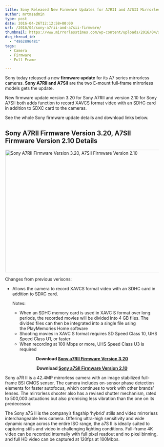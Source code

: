 ```yaml
---
title: Sony Released New Firmware Updates for A7RII and A7SII Mirrorless Cameras
author: mrtmsadmin
type: post
date: 2016-04-26T12:12:58+00:00
url: /2016/04/sony-a7rii-and-a7sii-firmware/
thumbnail: https://www.mirrorlesstimes.com/wp-content/uploads/2016/04/sony-firmware-for-a7rii-a7sii.jpg
dsq_thread_id:
  - "4862896481"
tags:
  - Camera
  - Firmware
  - Full Frame

---
```

Sony today released a new **firmware update** for its A7 series mirrorless cameras. **Sony A7RII and A7SII** are the two E-mount full-frame mirrorless models gets the update.

New firmware update version 3.20 for Sony A7RII and version 2.10 for Sony A7SII both adds function to record XAVCS format video with an SDHC card in addition to SDXC card to the cameras.

See the whole Sony firmware update details and download links below.<!--more-->

<span id="more-83"></span>

## Sony A7RII Firmware Version 3.20, A7SII Firmware Version 2.10 Details

<img class="alignnone wp-image-165 size-full" title="Sony A7RII Firmware Version 3.20, A7SII Firmware Version 2.10" src="https://i1.wp.com/www.mirrorlesstimes.com/wp-content/uploads/2016/04/sony-firmware-for-a7rii-a7sii.jpg?resize=600%2C400&#038;ssl=1" alt="Sony A7RII Firmware Version 3.20, A7SII Firmware Version 2.10" width="600" height="400" srcset="https://i1.wp.com/www.mirrorlesstimes.com/wp-content/uploads/2016/04/sony-firmware-for-a7rii-a7sii.jpg?w=900&ssl=1 900w, https://i1.wp.com/www.mirrorlesstimes.com/wp-content/uploads/2016/04/sony-firmware-for-a7rii-a7sii.jpg?resize=300%2C200&ssl=1 300w, https://i1.wp.com/www.mirrorlesstimes.com/wp-content/uploads/2016/04/sony-firmware-for-a7rii-a7sii.jpg?resize=768%2C512&ssl=1 768w" sizes="(max-width: 600px) 100vw, 600px" data-recalc-dims="1" /> 

Changes from previous verisons:

  * Allows the camera to record XAVCS format video with an SDHC card in addition to SDXC card. <div class="notice">
      <span class="note_bold">Notes:</span>
    </div>
    
      * When an <span class="focus">SDHC</span> memory card is used in <span class="focus">XAVC S</span> format over long periods, the recorded movies will be divided into 4 GB files. The divided files can then be integrated into a single file using the PlayMemories Home software
      * Shooting movies in <span class="focus">XAVC S</span> format requires SD Speed Class 10, UHS Speed Class U1, or faster
      * When recording at 100 Mbps or more, UHS Speed Class U3 is required

<p style="text-align: center;">
  <strong>Download <a title="" href="http://esupport.sony.com/US/p/model-home.pl?mdl=ILCE7RM2&template_id=1&region_id=1&tab=download#/downloadTab" target="_blank" rel="external nofollow">Sony a7RII Firmware Version 3.20</a></strong>
</p>

<p style="text-align: center;">
  <strong>Download <a title="" href="http://esupport.sony.com/US/p/model-home.pl?mdl=ILCE7SM2&template_id=1&region_id=1&tab=download#/downloadTab" target="_blank" rel="external nofollow">Sony a7SII Firmware Version 2.10</a></strong>
</p>

Sony a7R II is a 42.4MP mirrorless camera with an image stabilized full-frame BSI CMOS sensor. The camera includes on-sensor phase detection elements for faster autofocus, which continues to work with other brands&#8217; lenses. The mirrorless shooter also has a revised shutter mechanism, rated to 500,000 actuations but also promising less vibration than the one on its predecessor.

The Sony a7S II is the company&#8217;s flagship &#8216;hybrid&#8217; stills and video mirrorless interchangeable lens camera. Offering ultra-high sensitivity and wide dynamic range across the entire ISO range, the a7S II is ideally suited to capturing stills and video in challenging lighting conditions. Full-frame 4K video can be recorded internally with full pixel readout and no pixel binning, and full HD video can be captured at 120fps at 100Mbps.